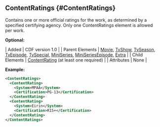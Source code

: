 ---
---

## ContentRatings {#ContentRatings}

Contains one or more official ratings for the work, as determined by a specified certifying agency. Only one ContentRatings element is allowed per work.

**Optional:**

| Added | CDF version 1.0 |
| Parent Elements | [Movie](#Movie), [TvShow](#TvShow), [TvSeason](#TvSeason), [TvEpisode](#TvEpisode), [TvSpecial](#TvSpecial), [MiniSeries](#MiniSeries), [MiniSeriesEpisode](#MiniSeriesEpisode), [Extra](#Extra) |
| Child Elements | [ContentRating](#ContentRating) (at least one required) |
| Attributes | None |

**Example:**

```xml
<ContentRatings>
  <ContentRating>
    <System>MPAA</System>
    <Certification>PG-13</Certification>
  </ContentRating>
  <ContentRating>
    <System>Eirin</System>
    <Certification>R15+</Certification>
  </ContentRating>
</ContentRatings>
```
